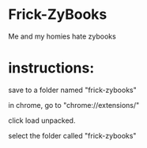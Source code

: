 # Frick-ZyBooks
Me and my homies hate zybooks


# instructions:
save to a folder named "frick-zybooks"

in chrome, go to "chrome://extensions/"

click load unpacked.

select the folder called "frick-zybooks"

